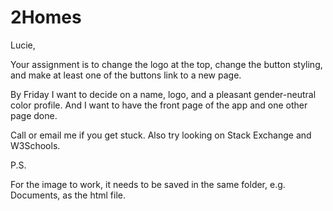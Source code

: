 # 2Homes
Lucie,

Your assignment is to change the logo at the top, change the button styling, and make at least one of the buttons link to a new page.

By Friday I want to decide on a name, logo, and a pleasant gender-neutral color profile. And I want to have the front page of the app and one other page done.

Call or email me if you get stuck. Also try looking on Stack Exchange and W3Schools.

P.S.

For the image to work, it needs to be saved in the same folder, e.g. Documents, as the html file.
